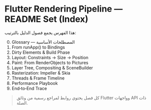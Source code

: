# Flutter Rendering Pipeline — README Set (Index)

هذا الفهرس يجمع فصول الدليل بالترتيب:

00. Glossary — المصطلحات الأساسية
01. From runApp() to Bindings
02. Dirty Elements & Build Phase
03. Layout: Constraints → Size → Position
04. Paint: From RenderObjects to Pictures
05. Layer Tree, Compositing & SceneBuilder
06. Rasterization: Impeller & Skia
07. Threads & Frame Timeline
08. Performance Playbook
09. End‑to‑End Trace

> كل فصل يحتوي روابط لمراجع رسمية من وثائق Flutter وواجهات API ذات الصلة.
